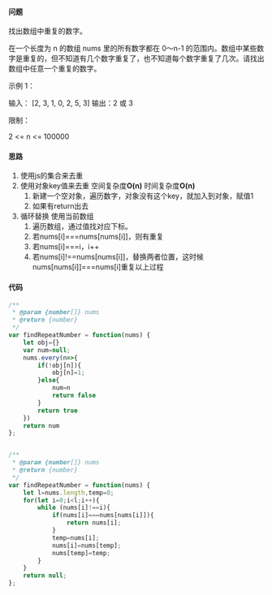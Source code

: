 #### 问题

找出数组中重复的数字。


在一个长度为 n 的数组 nums 里的所有数字都在 0～n-1 的范围内。数组中某些数字是重复的，但不知道有几个数字重复了，也不知道每个数字重复了几次。请找出数组中任意一个重复的数字。

示例 1：

输入：
[2, 3, 1, 0, 2, 5, 3]
输出：2 或 3 


限制：

2 <= n <= 100000

#### 思路

1. 使用js的集合来去重
2. 使用对象key值来去重 空间复杂度**O(n)**  时间复杂度**O(n)**
   1. 新建一个空对象，遍历数字，对象没有这个key，就加入到对象，赋值1
   2. 如果有return出去
3. 循环替换 使用当前数组
   1. 遍历数组，通过值找对应下标。
   2. 若nums[i]===nums[nums[i]]，则有重复
   3. 若nums[i]===i，i++
   4. 若nums[i]!==nums[nums[i]]，替换两者位置，这时候nums[nums[i]]===nums[i]重复以上过程

#### 代码

```js
/**
 * @param {number[]} nums
 * @return {number}
 */
var findRepeatNumber = function(nums) {
    let obj={}
    var num=null;
    nums.every(n=>{
        if(!obj[n]){
            obj[n]=1;
        }else{
            num=n
            return false
        }
        return true
    })
    return num
};


/**
 * @param {number[]} nums
 * @return {number}
 */
var findRepeatNumber = function(nums) {
    let l=nums.length,temp=0;
    for(let i=0;i<l;i++){
        while (nums[i]!==i){
            if(nums[i]===nums[nums[i]]){
                return nums[i];
            }
            temp=nums[i];
            nums[i]=nums[temp];
            nums[temp]=temp;
        }
    }
    return null;
};
```

